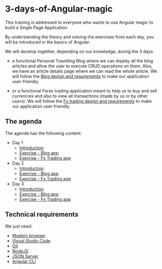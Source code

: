 # 3-days-of-Angular-magic

This training is addressed to everyone who wants to use Angular magic to build a Single Page Application.

By understanding the theory and solving the exercises from each day, you will be introduced in the basics of Angular.

We will develop together, depending on our knowledge,  during the 3 days:

- a functional Personal Travelling Blog where we can display all the blog articles and allow the user to execute CRUD operations on them. Also, we have an article details page where we can read the whole article. We will follow the [Blog design and requirements](Design/Blog/README.md) to make our application user-friendly.

- or a functional Forex trading application meant to help us to buy and sell currencies and also to view all transactions (made by us or by other users). We will follow the [Fx trading design and requirements](Design/Fx-trading/README.md) to make our application user-friendly.

## The agenda

The agenda has the following content:

- Day 1
  - [Introduction](Day-1/Theory/README.md)
  - [Exercise - Blog app](Day-1/Exercise-Blog/README.md)
  - [Exercise - Fx Trading app](Day-1/Exercise-Fx-trading/README.md)
- Day 2
  - [Introduction](Day-2/Theory/README.md)
  - [Exercise - Blog app](Day-2/Exercise-Blog/README.md)
  - [Exercise - Fx Trading app](Day-2/Exercise-Fx-trading/README.md)
- Day 3
  - [Introduction](Day-3/Theory/README.md)
  - [Exercise - Blog app](Day-3/Exercise-Blog/README.md)
  - [Exercise - Fx Trading app](Day-3/Exercise-Fx-trading/README.md)

## Technical requirements

We just need:

- [Modern browser](https://browsehappy.com/)
- [Visual Studio Code](https://code.visualstudio.com/Download)
- [Git](https://git-scm.com/download/win)
- [NodeJS](https://nodejs.org/en/)
- [JSON Server](https://github.com/typicode/json-server)
- [Angular CLI](https://github.com/angular/angular-cli)
